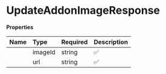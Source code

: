 # UpdateAddonImageResponse



**Properties**

| Name | Type | Required | Description |
| :-------- | :----------| :----------| :----------|
    | imageId | string | ✅ |  |
    | url | string | ✅ |  |




<!-- This file was generated by liblab | https://liblab.com/ -->